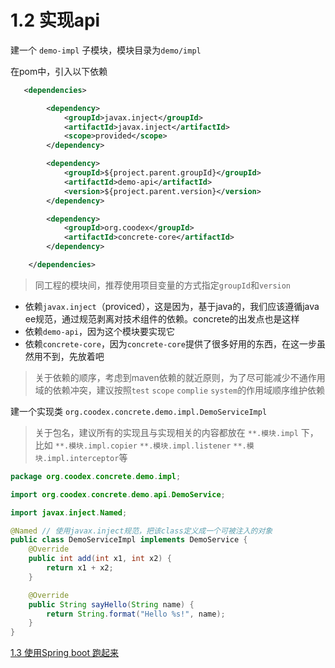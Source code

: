 # 1.2 实现api

建一个 `demo-impl` 子模块，模块目录为`demo/impl`

在pom中，引入以下依赖

```xml
   <dependencies>

        <dependency>
            <groupId>javax.inject</groupId>
            <artifactId>javax.inject</artifactId>
            <scope>provided</scope>
        </dependency>

        <dependency>
            <groupId>${project.parent.groupId}</groupId>
            <artifactId>demo-api</artifactId>
            <version>${project.parent.version}</version>
        </dependency>

        <dependency>
            <groupId>org.coodex</groupId>
            <artifactId>concrete-core</artifactId>
        </dependency>

    </dependencies>
```

> 同工程的模块间，推荐使用项目变量的方式指定`groupId`和`version`

- 依赖`javax.inject`（proviced），这是因为，基于java的，我们应该遵循java ee规范，通过规范剥离对技术组件的依赖。concrete的出发点也是这样 
- 依赖`demo-api`，因为这个模块要实现它
- 依赖`concrete-core`，因为`concrete-core`提供了很多好用的东西，在这一步虽然用不到，先放着吧

> 关于依赖的顺序，考虑到maven依赖的就近原则，为了尽可能减少不通作用域的依赖冲突，建议按照`test` `scope` `complie` `system`的作用域顺序维护依赖

建一个实现类 `org.coodex.concrete.demo.impl.DemoServiceImpl`

> 关于包名，建议所有的实现且与实现相关的内容都放在 `**.模块.impl` 下，比如 `**.模块.impl.copier` `**.模块.impl.listener` `**.模块.impl.interceptor`等

```java
package org.coodex.concrete.demo.impl;

import org.coodex.concrete.demo.api.DemoService;

import javax.inject.Named;

@Named // 使用javax.inject规范，把该class定义成一个可被注入的对象
public class DemoServiceImpl implements DemoService {
    @Override
    public int add(int x1, int x2) {
        return x1 + x2;
    }

    @Override
    public String sayHello(String name) {
        return String.format("Hello %s!", name);
    }
}
```

[1.3 使用Spring boot 跑起来](step1_3.md)